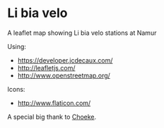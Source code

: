 Li bia velo
===========

A leaflet map showing Li bia velo stations at Namur

Using:
* https://developer.jcdecaux.com/
* http://leafletjs.com/
* http://www.openstreetmap.org/

Icons:
* http://www.flaticon.com/

A special big thank to [Choeke](https://github.com/dbutaye/).
